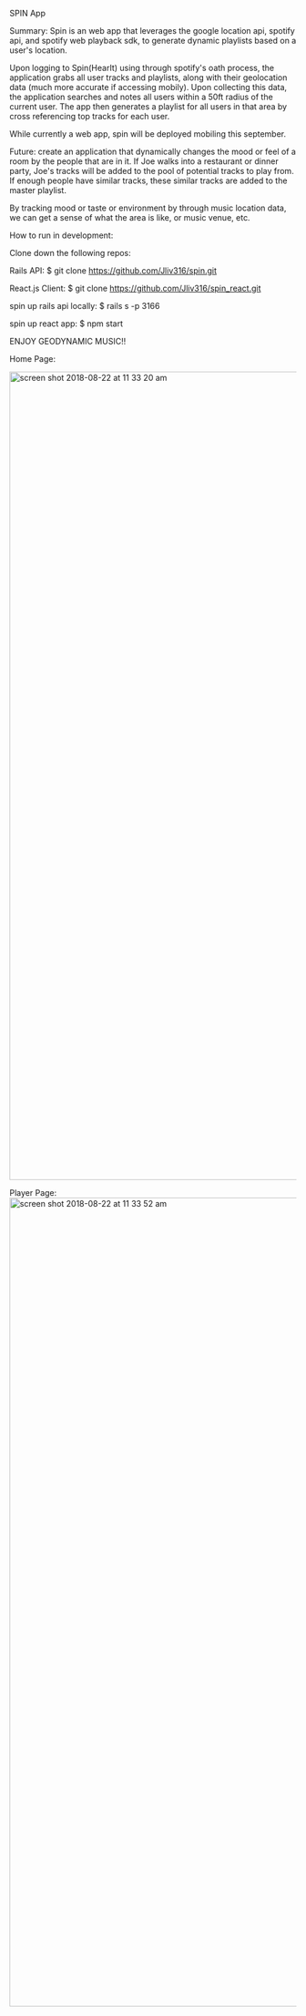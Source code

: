 SPIN App

Summary:
Spin is an web app that leverages the google location api, spotify api, and spotify web playback sdk, to generate 
dynamic playlists based on a user's location.

Upon logging to Spin(HearIt) using through spotify's oath process, the application grabs all user tracks and playlists, along with their geolocation data (much more accurate if accessing mobily). Upon collecting this data, the application searches and notes all users within a 50ft radius of the current user. The app then generates a playlist for all users in that area by cross referencing top tracks for each user.

While currently a web app, spin will be deployed mobiling this september.

Future:
create an application that dynamically changes the mood or feel of a room by the people that are in it. If Joe walks into a restaurant or dinner party, Joe's tracks will be added to the pool of potential tracks to play from. If enough people have similar tracks, these similar tracks are added to the master playlist.

By tracking mood or taste or environment by through music location data, we can get a sense of what the area is like, or music venue, etc.



How to run in development:

Clone down the following repos:

Rails API: $ git clone https://github.com/Jliv316/spin.git

React.js Client: $ git clone https://github.com/Jliv316/spin_react.git

spin up rails api locally: $ rails s -p 3166 

spin up react app: $ npm start

ENJOY GEODYNAMIC MUSIC!!

Home Page:

<img width="1419" alt="screen shot 2018-08-22 at 11 33 20 am" src="https://user-images.githubusercontent.com/35744655/44480582-ce878980-a600-11e8-8253-def61c1cc9bb.png">

Player Page:
<img width="1420" alt="screen shot 2018-08-22 at 11 33 52 am" src="https://user-images.githubusercontent.com/35744655/44480663-0abaea00-a601-11e8-81a6-513c83f562a8.png">
